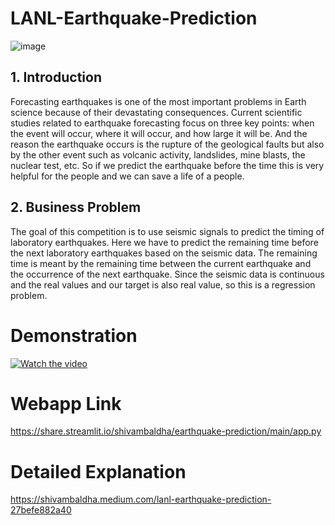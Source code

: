 # LANL-Earthquake-Prediction
![image](https://miro.medium.com/v2/resize:fit:4800/format:webp/1*NvUxfqFvfVkOPLXzLcwYvA.jpeg)
## 1. Introduction
Forecasting earthquakes is one of the most important problems in Earth science because of their devastating consequences. Current scientific studies related to earthquake forecasting focus on three key points: when the event will occur, where it will occur, and how large it will be. And the reason the earthquake occurs is the rupture of the geological faults but also by the other event such as volcanic activity, landslides, mine blasts, the nuclear test, etc.
So if we predict the earthquake before the time this is very helpful for the people and we can save a life of a people.

## 2. Business Problem
The goal of this competition is to use seismic signals to predict the timing of laboratory earthquakes.
Here we have to predict the remaining time before the next laboratory earthquakes based on the seismic data. The remaining time is meant by the remaining time between the current earthquake and the occurrence of the next earthquake.
Since the seismic data is continuous and the real values and our target is also real value, so this is a regression problem.

# Demonstration
[![Watch the video](https://img.youtube.com/vi/_W1WXxQEcpI/hqdefault.jpg)](https://www.youtube.com/watch?v=_W1WXxQEcpI)

# Webapp Link
https://share.streamlit.io/shivambaldha/earthquake-prediction/main/app.py

# Detailed Explanation
https://shivambaldha.medium.com/lanl-earthquake-prediction-27befe882a40
